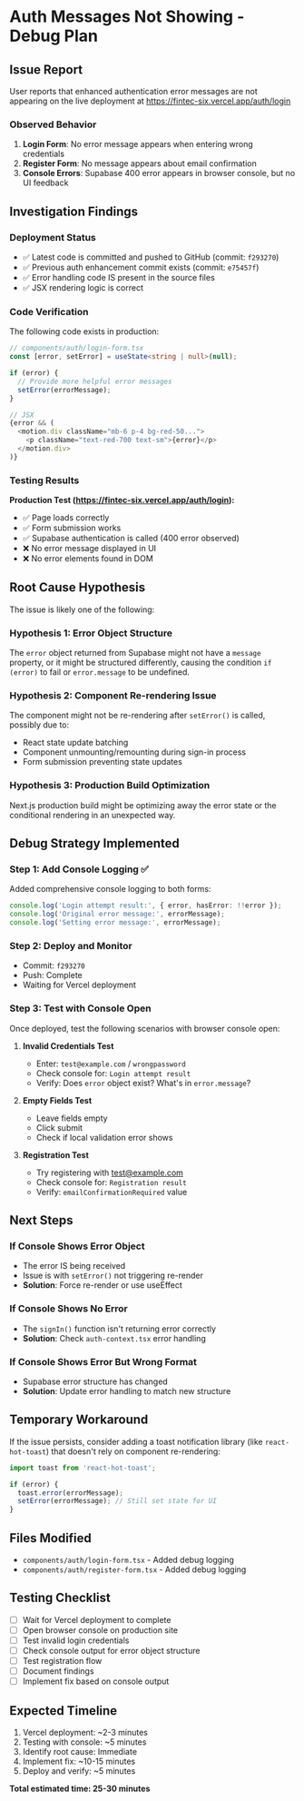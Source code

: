 # Auth Messages Not Showing - Debug Plan

## Issue Report
User reports that enhanced authentication error messages are not appearing on the live deployment at https://fintec-six.vercel.app/auth/login

### Observed Behavior
1. **Login Form**: No error message appears when entering wrong credentials
2. **Register Form**: No message appears about email confirmation
3. **Console Errors**: Supabase 400 error appears in browser console, but no UI feedback

## Investigation Findings

### Deployment Status
- ✅ Latest code is committed and pushed to GitHub (commit: `f293270`)
- ✅ Previous auth enhancement commit exists (commit: `e75457f`)
- ✅ Error handling code IS present in the source files
- ✅ JSX rendering logic is correct

### Code Verification
The following code exists in production:
```typescript
// components/auth/login-form.tsx
const [error, setError] = useState<string | null>(null);

if (error) {
  // Provide more helpful error messages
  setError(errorMessage);
}

// JSX
{error && (
  <motion.div className="mb-6 p-4 bg-red-50...">
    <p className="text-red-700 text-sm">{error}</p>
  </motion.div>
)}
```

### Testing Results
**Production Test (https://fintec-six.vercel.app/auth/login):**
- ✅ Page loads correctly
- ✅ Form submission works
- ✅ Supabase authentication is called (400 error observed)
- ❌ No error message displayed in UI
- ❌ No error elements found in DOM

## Root Cause Hypothesis

The issue is likely one of the following:

### Hypothesis 1: Error Object Structure
The `error` object returned from Supabase might not have a `message` property, or it might be structured differently, causing the condition `if (error)` to fail or `error.message` to be undefined.

### Hypothesis 2: Component Re-rendering Issue
The component might not be re-rendering after `setError()` is called, possibly due to:
- React state update batching
- Component unmounting/remounting during sign-in process
- Form submission preventing state updates

### Hypothesis 3: Production Build Optimization
Next.js production build might be optimizing away the error state or the conditional rendering in an unexpected way.

## Debug Strategy Implemented

### Step 1: Add Console Logging ✅
Added comprehensive console logging to both forms:
```typescript
console.log('Login attempt result:', { error, hasError: !!error });
console.log('Original error message:', errorMessage);
console.log('Setting error message:', errorMessage);
```

### Step 2: Deploy and Monitor
- Commit: `f293270`
- Push: Complete
- Waiting for Vercel deployment

### Step 3: Test with Console Open
Once deployed, test the following scenarios with browser console open:

1. **Invalid Credentials Test**
   - Enter: `test@example.com` / `wrongpassword`
   - Check console for: `Login attempt result`
   - Verify: Does `error` object exist? What's in `error.message`?

2. **Empty Fields Test**
   - Leave fields empty
   - Click submit
   - Check if local validation error shows

3. **Registration Test**
   - Try registering with test@example.com
   - Check console for: `Registration result`
   - Verify: `emailConfirmationRequired` value

## Next Steps

### If Console Shows Error Object
- The error IS being received
- Issue is with `setError()` not triggering re-render
- **Solution**: Force re-render or use useEffect

### If Console Shows No Error
- The `signIn()` function isn't returning error correctly
- **Solution**: Check `auth-context.tsx` error handling

### If Console Shows Error But Wrong Format
- Supabase error structure has changed
- **Solution**: Update error handling to match new structure

## Temporary Workaround

If the issue persists, consider adding a toast notification library (like `react-hot-toast`) that doesn't rely on component re-rendering:

```typescript
import toast from 'react-hot-toast';

if (error) {
  toast.error(errorMessage);
  setError(errorMessage); // Still set state for UI
}
```

## Files Modified
- `components/auth/login-form.tsx` - Added debug logging
- `components/auth/register-form.tsx` - Added debug logging

## Testing Checklist
- [ ] Wait for Vercel deployment to complete
- [ ] Open browser console on production site
- [ ] Test invalid login credentials
- [ ] Check console output for error object structure
- [ ] Test registration flow
- [ ] Document findings
- [ ] Implement fix based on console output

## Expected Timeline
1. Vercel deployment: ~2-3 minutes
2. Testing with console: ~5 minutes
3. Identify root cause: Immediate
4. Implement fix: ~10-15 minutes
5. Deploy and verify: ~5 minutes

**Total estimated time: 25-30 minutes**








